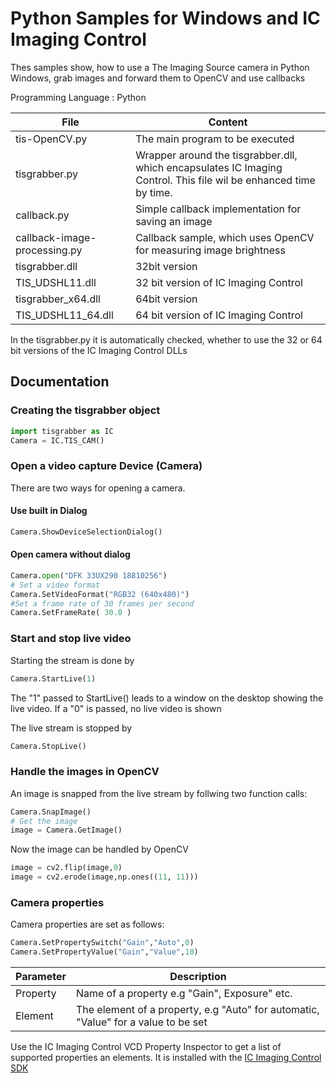 # Python Samples for Windows and IC Imaging Control
Thes samples show, how to use a The Imaging Source camera in Python Windows, grab images and forward them to OpenCV and use callbacks

Programming Language : Python

| File | Content |
| --- | --- |
| tis-OpenCV.py | The main program to be executed |
| tisgrabber.py | Wrapper around the tisgrabber.dll, which encapsulates IC Imaging Control. This file wil be enhanced time by time. |
| callback.py | Simple callback implementation for saving an image |
| callback-image-processing.py | Callback sample, which uses OpenCV for measuring image brightness |
| tisgrabber.dll | 32bit version  |
| TIS_UDSHL11.dll | 32 bit version of IC Imaging Control |
| tisgrabber_x64.dll | 64bit version  |
| TIS_UDSHL11_64.dll | 64 bit version of IC Imaging Control |

In the tisgrabber.py it is automatically checked, whether to use the 32 or 64 bit versions of the IC Imaging Control DLLs

## Documentation
### Creating the tisgrabber object
``` Python
import tisgrabber as IC
Camera = IC.TIS_CAM()
```

### Open a video capture Device (Camera)
There are two ways for opening a camera.
#### Use built in Dialog
``` Python
Camera.ShowDeviceSelectionDialog()
```
#### Open camera without dialog
``` Python
Camera.open("DFK 33UX290 18810256")
# Set a video format
Camera.SetVideoFormat("RGB32 (640x480)")
#Set a frame rate of 30 frames per second
Camera.SetFrameRate( 30.0 )
```

### Start and stop live video
Starting the stream is done by
``` Python
Camera.StartLive(1)    
```
The "1" passed to StartLive() leads to a window on the desktop showing the live video. If a "0" is passed, no live video is shown

The live stream is stopped by
``` Python
Camera.StopLive()    
```

### Handle the images in OpenCV
An image is snapped from the live stream by follwing two function calls:
``` Python
Camera.SnapImage()
# Get the image
image = Camera.GetImage()
```
Now the image can be handled by OpenCV
``` Python
image = cv2.flip(image,0)
image = cv2.erode(image,np.ones((11, 11)))
```

### Camera properties
Camera properties are set as follows:
``` Python
Camera.SetPropertySwitch("Gain","Auto",0)
Camera.SetPropertyValue("Gain","Value",10)
```
| Parameter | Description|
| --- | --- |
| Property | Name of a property e.g "Gain", Exposure" etc. |
| Element | The element of a property, e.g "Auto" for automatic, "Value" for a value to be set |

Use the IC Imaging Control VCD Property Inspector to get a list of supported properties an elements. It is installed with the [IC Imaging Control SDK](https://www.theimagingsource.com/support/downloads-for-windows/software-development-kits-sdks/icimagingcontrol/)








